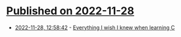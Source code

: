 # [Published on 2022-11-28](index.md)

* [2022-11-28, 12:58:42](https://news.ycombinator.com/item?id=33773043) - [Everything I wish I knew when learning C](https://tmewett.com/c-tips/)
